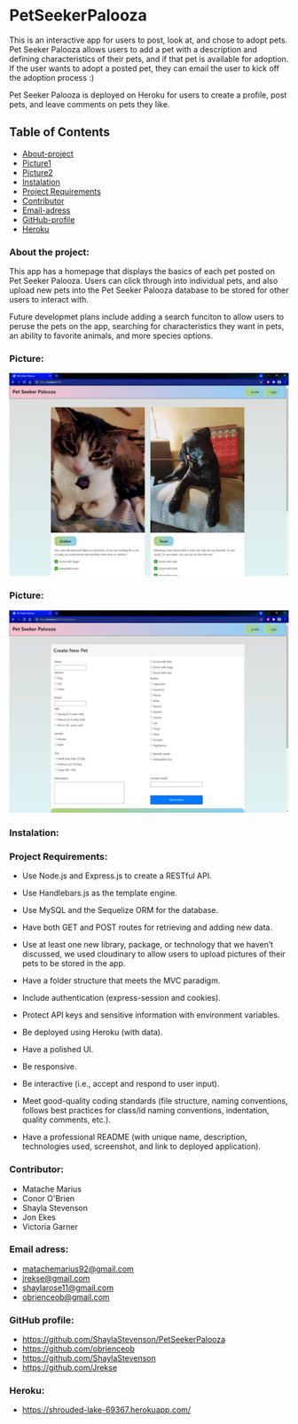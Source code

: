 # PetSeekerPalooza

This is an interactive app for users to post, look at, and chose to adopt pets. Pet Seeker Palooza allows users to add a pet with a description and defining characteristics of their pets, and if that pet is available for adoption. If the user wants to adopt a posted pet, they can email the user to kick off the adoption process :)

Pet Seeker Palooza is deployed on Heroku for users to create a profile, post pets, and leave comments on pets they like. 


## Table of Contents

* [About-project](#Description)
* [Picture1](#Picture1)
* [Picture2](#Picture2)
* [Instalation](#Instalation)
* [Project Requirements](#Project-Requirements)
* [Contributor](#Contributor)
* [Email-adress](#Email)
* [GitHub-profile](#GitHub-profile)
* [Heroku](#Heroku)


   
### About the project:

This app has a homepage that displays the basics of each pet posted on Pet Seeker Palooza. Users can click through into individual pets, and also upload new pets into the Pet Seeker Palooza database to be stored for other users to interact with. 

Future developmet plans include adding a search funciton to allow users to peruse the pets on the app, searching for characteristics they want in pets, an ability to favorite animals, and more species options. 


### Picture:
![Picture](./img/1.png) 

### Picture:
![Picture](./img/2.png) 

### Instalation:

### Project Requirements:

* Use Node.js and Express.js to create a RESTful API.


* Use Handlebars.js as the template engine.


* Use MySQL and the Sequelize ORM for the database.


* Have both GET and POST routes for retrieving and adding new data.


* Use at least one new library, package, or technology that we haven’t discussed, we used cloudinary to allow users to upload pictures of their pets to be stored in the app. 


* Have a folder structure that meets the MVC paradigm.


* Include authentication (express-session and cookies).


* Protect API keys and sensitive information with environment variables.


* Be deployed using Heroku (with data).


* Have a polished UI.


* Be responsive.


* Be interactive (i.e., accept and respond to user input).


* Meet good-quality coding standards (file structure, naming conventions, follows best practices for class/id naming conventions, indentation, quality comments, etc.).


* Have a professional README (with unique name, description, technologies used, screenshot, and link to deployed application).



### Contributor:
* Matache Marius
* Conor O'Brien
* Shayla Stevenson
* Jon Ekes
* Victoria Garner


### Email adress:
* matachemarius92@gmail.com
* jrekse@gmail.com
* shaylarose11@gmail.com
* obrienceob@gmail.com


### GitHub profile:
* https://github.com/ShaylaStevenson/PetSeekerPalooza
* https://github.com/obrienceob
* https://github.com/ShaylaStevenson
* https://github.com/Jrekse

### Heroku:
* https://shrouded-lake-69367.herokuapp.com/


